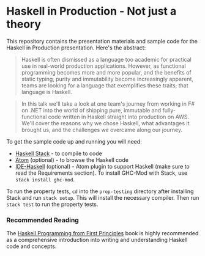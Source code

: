 # Haskell in Production - Not just a theory
This repository contains the presentation materials and sample code for the Haskell in Production presentation. Here's the abstract:

> Haskell is often dismissed as a language too academic for practical use in real-world production applications. However, as functional programming becomes more and more popular, and the benefits of static typing, purity and immutability become increasingly apparent, teams are looking for a language that exemplifies these traits; that language is Haskell.

> In this talk we'll take a look at one team's journey from working in F# on .NET into the world of shipping pure, immutable and fully-functional code written in Haskell straight into production on AWS. We'll cover the reasons why we chose Haskell, what advantages it brought us, and the challenges we overcame along our journey.

To get the sample code up and running you will need:

* [Haskell Stack][1] - to compile to code
* [Atom][2] (optional) - to browse the Haskell code
* [IDE-Haskell][3] (optional) - Atom plugin to support Haskell (make sure to read the Requirements section). To install GHC-Mod with Stack, use `stack install ghc-mod`.

To run the property tests, `cd` into the `prop-testing` directory after installing Stack and run `stack setup`. This will install the necessary compiler. Then run `stack test` to run the property tests. 

### Recommended Reading
The [Haskell Programming from First Principles][4] book is highly recommended as a comprehensive introduction into writing and understanding Haskell code and concepts. 

[1]: https://www.haskellstack.org/
[2]: https://atom.io/
[3]: https://github.com/atom-haskell/ide-haskell
[4]: https://haskellbook.com
